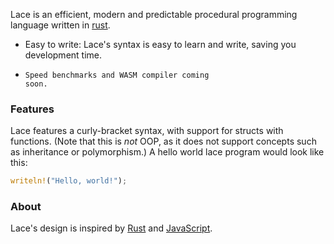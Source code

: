 Lace is an efficient, modern and predictable procedural programming language written in [rust](https://www.rust-lang.org/).

- Easy to write: Lace's syntax is easy to learn and write, saving you development time.


- <code>Speed benchmarks and WASM compiler coming soon.</code>

### Features
Lace features a curly-bracket syntax, with support for structs with functions. (Note that this is _not_ OOP, as it does not support concepts such as inheritance or polymorphism.)
A hello world lace program would look like this:
```rs
writeln!("Hello, world!");
```

### About
Lace's design is inspired by [Rust](https://www.rust-lang.org/) and [JavaScript](https://developer.mozilla.org/en-US/docs/Web/JavaScript).
